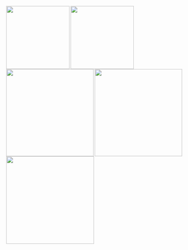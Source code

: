 <p>
<a href="https://github.com/nyohoo">
  <img align="left" height="170px" src="https://github-readme-stats.vercel.app/api?username=nyohoo&count_private=true&show_icons=true&theme=github" />
</a>

<a href="https://github.com/nyohoo">
  <img align="left" height="170px" src="https://github-readme-stats.vercel.app/api/top-langs/?username=nyohoo&layout=compact&theme=github" />

</a>
  <a href="https://github.com/nyohoo">
  <img align="left" height="235px" src="https://raw.githubusercontent.com/vn7n24fzkq/github-profile-summary-cards-example/master/profile-summary-card-output/github/3-stats.svg" />
</a>

</a>
  <a href="https://github.com/nyohoo">
  <img align="left" height="235px" src="https://raw.githubusercontent.com/vn7n24fzkq/github-profile-summary-cards-example/master/profile-summary-card-output/github/4-productive-time.svg" />
</a>

</a>
  <a href="https://github.com/nyohoo">
  <img align="left" height="236px" src="https://github-profile-summary-cards.vercel.app/api/cards/profile-details?username=nyohoo&theme=github" />
</a>










</p>

